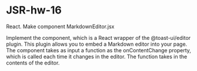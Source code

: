 # JSR-hw-16
React. Make component MarkdownEditor.jsx

Implement the <MarkdownEditor /> component, which is a React wrapper of the @toast-ui/editor plugin.
This plugin allows you to embed a Markdown editor into your page.
The component takes as input a function as the onContentChange property, which is called each time
it changes in the editor. The function takes in the contents of the editor.